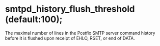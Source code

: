 # smtpd_history_flush_threshold (default:100); 


The maximal number of lines in the Postfix SMTP server command history
before it is flushed upon receipt of EHLO, RSET, or end of DATA.



